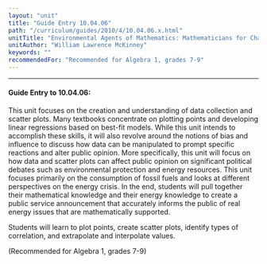 ```yaml
---
layout: "unit"
title: "Guide Entry 10.04.06"
path: "/curriculum/guides/2010/4/10.04.06.x.html"
unitTitle: "Environmental Agents of Mathematics: Mathematicians for Change"
unitAuthor: "William Lawrence McKinney"
keywords: ""
recommendedFor: "Recommended for Algebra 1, grades 7-9"
---
```

<body>
<hr/>
 <h4>
  Guide Entry to 10.04.06:
 </h4>
 <p>
  This unit focuses on the creation and understanding of data collection and scatter plots. Many textbooks concentrate on plotting points and developing linear regressions based on best-fit models. While this unit intends to accomplish these skills, it will also revolve around the notions of bias and influence to discuss how data can be manipulated to prompt specific reactions and alter public opinion. More specifically, this unit will focus on how data and scatter plots can affect public opinion on significant political debates such as environmental protection and energy resources. This unit focuses primarily on the consumption of fossil fuels and looks at different perspectives on the energy crisis. In the end, students will pull together their mathematical knowledge and their energy knowledge to create a public service announcement that accurately informs the public of real energy issues that are mathematically supported.
 </p>
<p>
  Students will learn to plot points, create scatter plots, identify types of correlation, and extrapolate and interpolate values.
 </p>
<p>
  (Recommended for Algebra 1, grades 7-9)
 </p>


</body>